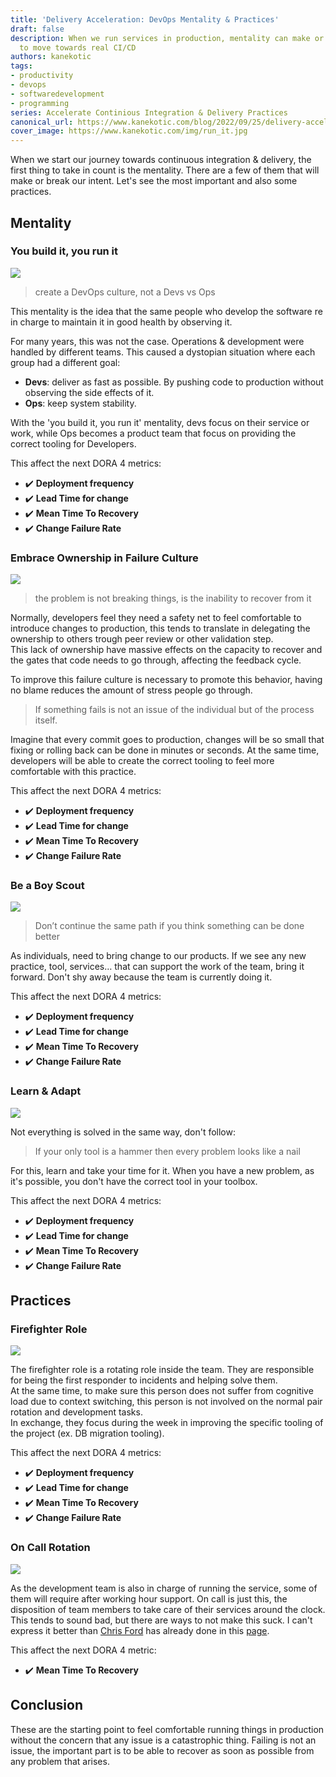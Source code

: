 ```yaml
---
title: 'Delivery Acceleration: DevOps Mentality & Practices'
draft: false
description: When we run services in production, mentality can make or break our intent
  to move towards real CI/CD
authors: kanekotic
tags:
- productivity
- devops
- softwaredevelopment
- programming
series: Accelerate Continious Integration & Delivery Practices
canonical_url: https://www.kanekotic.com/blog/2022/09/25/delivery-acceleration-devops-attitudes
cover_image: https://www.kanekotic.com/img/run_it.jpg
---
```


When we start our journey towards continuous integration & delivery, the first thing to take in count is the mentality. There are a few of them that will make or break our intent. Let's see the most important and also some practices.

## Mentality

### You build it, you run it

![](https://www.kanekotic.com/img/run_it.jpg)

> create a DevOps culture, not a Devs vs Ops

This mentality is the idea that the same people who develop the software re in charge to maintain it in good health by observing it.

For many years, this was not the case. Operations & development were handled by different teams. This caused a dystopian situation where each group had a different goal:

* **Devs**: deliver as fast as possible. By pushing code to production without observing the side effects of it.
* **Ops**: keep system stability.

With the 'you build it, you run it' mentality, devs focus on their service or work, while Ops becomes a product team that focus on providing the correct tooling for Developers.

This affect the next DORA 4 metrics:

* ✔️ **Deployment frequency**
* ✔️ **Lead Time for change**
* ✔️ **Mean Time To Recovery**
* ✔️ **Change Failure Rate**

### Embrace Ownership in Failure Culture

![](https://www.kanekotic.com/img/1_w7sfzhdxzldtdwt7wfiabg.png)

> the problem is not breaking things, is the inability to recover from it

Normally, developers feel they need a safety net to feel comfortable to introduce changes to production, this tends to translate in delegating the ownership to others trough peer review or other validation step.  
This lack of ownership have massive effects on the capacity to recover and the gates that code needs to go through, affecting the feedback cycle.

To improve this failure culture is necessary to promote this behavior, having no blame reduces the amount of stress people go through. 

> If something fails is not an issue of the individual but of the process itself.

Imagine that every commit goes to production, changes will be so small that fixing or rolling back can be done in minutes or seconds. At the same time, developers will be able to create the correct tooling to feel more comfortable with this practice.

This affect the next DORA 4 metrics:

* ✔️ **Deployment frequency**
* ✔️ **Lead Time for change**
* ✔️ **Mean Time To Recovery**
* ✔️ **Change Failure Rate**

### Be a Boy Scout

![](https://www.kanekotic.com/img/scout.jpeg)

> Don’t continue the same path if you think something can be done better

As individuals, need to bring change to our products. If we see any new practice, tool, services… that can support the work of the team, bring it forward. Don't shy away because the team is currently doing it.

This affect the next DORA 4 metrics:

* ✔️ **Deployment frequency**
* ✔️ **Lead Time for change**
* ✔️ **Mean Time To Recovery**
* ✔️ **Change Failure Rate**

### Learn & Adapt

![](https://www.kanekotic.com/img/learn-64058_960_720-3730821950.jpeg)

Not everything is solved in the same way, don't follow:

> If your only tool is a hammer then every problem looks like a nail

For this, learn and take your time for it. When you have a new problem, as it's possible, you don't have the correct tool in your toolbox. 

This affect the next DORA 4 metrics:

* ✔️ **Deployment frequency**
* ✔️ **Lead Time for change**
* ✔️ **Mean Time To Recovery**
* ✔️ **Change Failure Rate**

## Practices

### Firefighter Role

![](https://www.kanekotic.com/img/firefighter.jpeg)

The firefighter role is a rotating role inside the team. They are responsible for being the first responder to incidents and helping solve them.  
At the same time, to make sure this person does not suffer from cognitive load due to context switching, this person is not involved on the normal pair rotation and development tasks.  
In exchange, they focus during the week in improving the specific tooling of the project (ex. DB migration tooling).

This affect the next DORA 4 metrics:

* ✔️ **Deployment frequency**
* ✔️ **Lead Time for change**
* ✔️ **Mean Time To Recovery**
* ✔️ **Change Failure Rate**

### On Call Rotation

![](https://www.kanekotic.com/img/on-call.jpeg)

As the development team is also in charge of running the service, some of them will require after working hour support. On call is just this, the disposition of team members to take care of their services around the clock.  
This tends to sound bad, but there are ways to not make this suck. I can't express it better than [Chris Ford](https://twitter.com/ctford) has already done in this [page](https://ctford.github.io/oncall-charter/).

This affect the next DORA 4 metric:

* ✔️ **Mean Time To Recovery**

## Conclusion

These are the starting point to feel comfortable running things in production without the concern that any issue is a catastrophic thing. Failing is not an issue, the important part is to be able to recover as soon as possible from any problem that arises.
